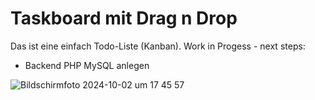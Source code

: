 # Taskboard mit Drag n Drop

Das ist eine einfach Todo-Liste (Kanban).
Work in Progess - next steps:
- Backend PHP MySQL anlegen


![Bildschirmfoto 2024-10-02 um 17 45 57](https://github.com/user-attachments/assets/2b7b7504-d90b-46f3-b8fd-57f0c26d209e)
